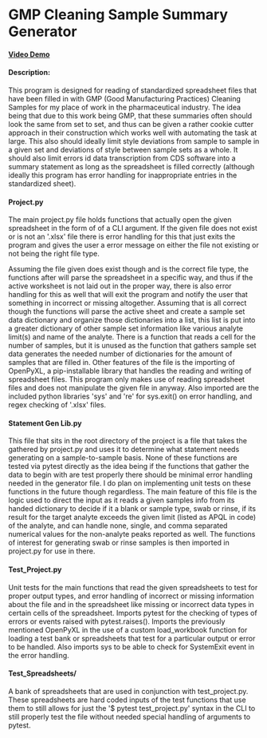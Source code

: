 # GMP Cleaning Sample Summary Generator
#### [Video Demo](https://youtu.be/Sq_S1Fzg-ms)
#### Description:

This program is designed for reading of standardized spreadsheet files
that have been filled in with GMP (Good Manufacturing Practices) Cleaning Samples
for my place of work in the pharmaceutical industry. The idea being that due to
this work being GMP, that these summaries often should look the same from set to
set, and thus can be given a rather cookie cutter approach in their construction
which works well with automating the task at large. This also should ideally
limit style deviations from sample to sample in a given set and deviations of style
between sample sets as a whole. It should also limit errors id data transcription
from CDS software into a summary statement as long as the spreadsheet is filled
correctly (although ideally this program has error handling for inappropriate
entries in the standardized sheet).


#### Project.py
The main project.py file holds functions that actually open the given spreadsheet in the form of of a CLI argument.
If the given file does not exist or is not an '.xlsx' file there is error handling for this that just exits the program
and gives the user a error message on either the file not existing or not being the right file type.

Assuming the file given does exist though and is the correct file type, the functions after will parse the spreadsheet
in a specific way, and thus if the active worksheet is not laid out in the proper way, there is also error handling for this
as well that will exit the program and notify the user that something in incorrect or missing altogether. Assuming that is all
correct though the functions will parse the active sheet and create a sample set data dictionary and organize those dictionaries
into a list, this list is put into a greater dictionary of other sample set information like various analyte limit(s) and name of
the analyte. There is a function that reads a cell for the number of samples, but it is unused as the function that gathers sample
set data generates the needed number of dictionaries for the amount of samples that are filled in.
Other features of the file is the importing of OpenPyXL, a pip-installable library that handles the reading and writing of spreadsheet
files. This program only makes use of reading spreadsheet files and does not manipulate the given file in anyway.
Also imported are the included python libraries 'sys' and 're' for sys.exit() on error handling, and regex checking of '.xlsx' files.



#### Statement Gen Lib.py
This file that sits in the root directory of the project is a file that takes the gathered by project.py and uses it to determine what
statement needs generating on a sample-to-sample basis. None of these functions are tested via pytest directly as the idea being if
the functions that gather the data to begin with are test properly there should be minimal error handling needed in the generator file.
I do plan on implementing unit tests on these functions in the future though regardless. The main feature of this file is the logic used
to direct the input as it reads a given samples info from its handed dictionary to decide if it a blank or sample type, swab or rinse,
if its result for the target analyte exceeds the given limit (listed as APQL in code) of the analyte, and can handle none, single, and comma
separated numerical values for the non-analyte peaks reported as well. The functions of interest for generating swab or rinse samples is then
imported in project.py for use in there.


#### Test_Project.py
Unit tests for the main functions that read the given spreadsheets to test for proper output types, and error handling of incorrect or missing information
about the file and in the spreadsheet like missing or incorrect data types in certain cells of the spreadsheet. Imports pytest for the checking of types of
errors or events raised with pytest.raises(). Imports the previously mentioned OpenPyXL in the use of a custom load_workbook function for loading a test bank
or spreadsheets that test for a particular output or error to be handled. Also imports sys to be able to check for SystemExit event in the error handling.


#### Test_Spreadsheets/
A bank of spreadsheets that are used in conjunction with test_project.py. These spreadsheets are hard coded inputs of the test functions that use them to still
allows for just the '$ pytest test_project.py' syntax in the CLI to still properly test the file without needed special handling of arguments to pytest.
